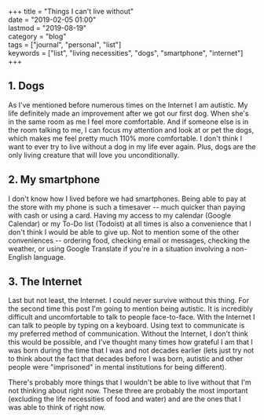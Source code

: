 +++
title = "Things I can't live without"  
date = "2019-02-05 01:00"  
lastmod = "2019-08-19"  
category = "blog"  
tags = ["journal", "personal", "list"]  
keywords = ["list", "living necessities", "dogs", "smartphone", "internet"]    
+++

## 1. Dogs  
As I've mentioned before numerous times on the Internet I am autistic. My life definitely made an improvement after we got our first dog. When she's in the same room as me I feel more comfortable. And if someone else is in the room talking to me, I can focus my attention and look at or pet the dogs, which makes me feel pretty much 110% more comfortable. I don't think I want to ever try to live without a dog in my life ever again. Plus, dogs are the only living creature that will love you unconditionally.  

## 2. My smartphone  
I don't know how I lived before we had smartphones. Being able to pay at the store with my phone is such a timesaver -- much quicker than paying with cash or using a card. Having my access to my calendar (Google Calendar) or my To-Do list (Todoist) at all times is also a convenience that I don't think I would be able to give up. Not to mention some of the other conveniences -- ordering food, checking email or messages, checking the weather, or using Google Translate if you're in a situation involving a non-English language.  

## 3. The Internet  
Last but not least, the Internet. I could never survive without this thing. For the second time this post I'm going to mention being autistic. It is incredibly difficult and uncomfortable to talk to people face-to-face. With the Internet I can talk to people by typing on a keyboard. Using text to communicate is my preferred method of communication. Without the Internet, I don't think this would be possible, and I've thought many times how grateful I am that I was born during the time that I was and not decades earlier (lets just try not to think about the fact that decades before I was born, autistic and other people were "imprisoned" in mental institutions for being different).  

There's probably more things that I wouldn't be able to live without that I'm not thinking about right now. These three are probably the most important (excluding the life necessities of food and water) and are the ones that I was able to think of right now.
